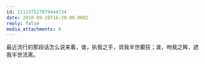 ```yaml
---
id: 111137527879444734
date: 2010-09-28T16:39:00.000Z
reply: false
media_attachments: 0
---
```


最近流行的那段话怎么说来着，谁，执我之手，敛我半世癫狂；谁，吻我之眸，遮我半世流离。 ​​​​

